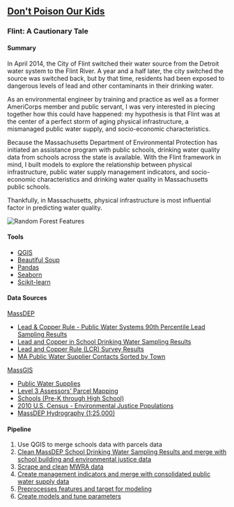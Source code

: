 ## [Don't Poison Our Kids](https://github.com/emw1687/metis_projects/blob/master/03_mcnulty/presentation.pdf)
### Flint: A Cautionary Tale

#### Summary
In April 2014, the City of Flint switched their water source from the Detroit water system to the Flint River. A year and a half later, the city switched the source was switched back, but by that time, residents had been exposed to dangerous levels of lead and other contaminants in their drinking water.

As an environmental engineer by training and practice as well as a former AmeriCorps member and public servant, I was very interested in piecing together how this could have happened: my hypothesis is that Flint was at the center of a perfect storm of aging physical infrastructure, a mismanaged public water supply, and socio-economic characteristics.

Because the Massachusetts Department of Environmental Protection has initiated an assistance program with public schools, drinking water quality data from schools across the state is available. With the Flint framework in mind, I built models to explore the relationship between physical infrastructure, public water supply management indicators, and socio-economic characteristics and drinking water quality in Massachusetts public schools.

Thankfully, in Massachusetts, physical infrastructure is most influential factor in predicting water quality.

![Random Forest Features](https://emw1687.github.io/images/rf_features.png?raw=true)

#### Tools
* [QGIS](http://www.qgis.org/en/site/)
* [Beautiful Soup](https://www.crummy.com/software/BeautifulSoup/)
* [Pandas](http://pandas.pydata.org/)
* [Seaborn](http://seaborn.pydata.org/index.html)
* [Scikit-learn](http://scikit-learn.org/stable/)

#### Data Sources
[MassDEP](http://www.mass.gov/eea/agencies/massdep/)
* [Lead & Copper Rule - Public Water Systems 90th Percentile Lead Sampling Results](http://www.mass.gov/eea/agencies/massdep/water/drinking/public-water-systems-lead-90th-lead-sampling-results.html)
* [Lead and Copper in School Drinking Water Sampling Results](http://www.mass.gov/eea/agencies/massdep/water/drinking/lead-and-copper-in-school-drinking-water-sampling-results.html)
* [Lead and Copper Rule (LCR) Survey Results](http://www.mass.gov/eea/agencies/massdep/water/drinking/lead-in-drinking-water.html)
* [MA Public Water Supplier Contacts Sorted by Town](http://www.mass.gov/eea/agencies/massdep/water/drinking/public-water-systems-lead-90th-lead-sampling-results.html)

[MassGIS](http://www.mass.gov/anf/research-and-tech/it-serv-and-support/application-serv/office-of-geographic-information-massgis/)
* [Public Water Supplies](http://www.mass.gov/anf/research-and-tech/it-serv-and-support/application-serv/office-of-geographic-information-massgis/datalayers/pws.html)
* [Level 3 Assessors’ Parcel Mapping](http://www.mass.gov/anf/research-and-tech/it-serv-and-support/application-serv/office-of-geographic-information-massgis/datalayers/l3parcels.html)
* [Schools (Pre-K through High School)](http://www.mass.gov/anf/research-and-tech/it-serv-and-support/application-serv/office-of-geographic-information-massgis/datalayers/schools.html)
* [2010 U.S. Census - Environmental Justice Populations](http://www.mass.gov/anf/research-and-tech/it-serv-and-support/application-serv/office-of-geographic-information-massgis/datalayers/cen2010ej.html)
* [MassDEP Hydrography (1:25,000)](http://www.mass.gov/anf/research-and-tech/it-serv-and-support/application-serv/office-of-geographic-information-massgis/datalayers/hd.html)

#### Pipeline
1. Use QGIS to merge schools data with parcels data
2. [Clean MassDEP School Drinking Water Sampling Results and merge with school building and environmental justice data](https://github.com/emw1687/metis_projects/blob/master/mcnulty/notebooks/01_MassDEP_School_Sampling_cleaning.ipynb)
3. [Scrape and clean](https://github.com/emw1687/metis_projects/blob/master/mcnulty/notebooks/02_MWRA_scraping_and_cleaning.ipynb) [MWRA data](http://www.mwra.state.ma.us/02org/html/whatis.htm)
4. [Create management indicators and merge with consolidated public water supply data](https://github.com/emw1687/metis_projects/blob/master/mcnulty/notebooks/03_PWS_Cleaning.ipynb)
5. [Preprocesses features and target for modeling](https://github.com/emw1687/metis_projects/blob/master/mcnulty/notebooks/04_Make_features_target.ipynb)
6. [Create models and tune parameters](https://github.com/emw1687/metis_projects/blob/master/mcnulty/notebooks/05_MassDEP_School_Sampling_models.ipynb)
